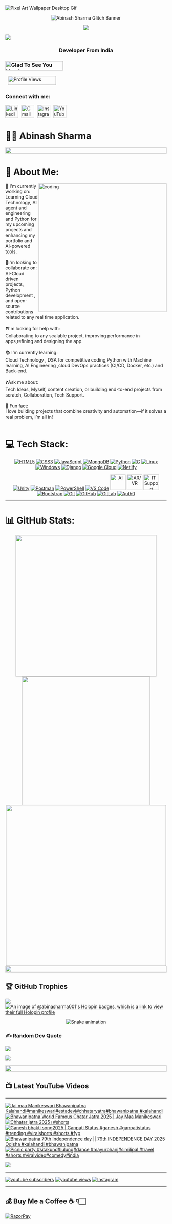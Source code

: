 ![Pixel Art Wallpaper Desktop Gif](https://github.com/user-attachments/assets/68b05b87-a235-4916-82e3-b3d8bfa59896)
<p align="center">
  <img src="https://svg-banners.vercel.app/api?type=glitch&text1=Abinash%20Sharma&width=800&height=200" alt="Abinash Sharma Glitch Banner"/>
</p>


<p align="center">
  <a href="https://github.com/abinasharma001">
  </a>
</p>

<p align="center">
  <img src="https://readme-typing-svg.demolab.com/?lines=A%20Developer%2C%20Content%20Creator%20Who%20Always%20Learning;MCA%20Graduate%20Interested%20in%20Cloud%20Technologies%20%26%20AI%20Solutions;AR%2FVR%20%26%20Gen%20AI%20Enthusiast%20%7C%20Python%20Developer%20%7C%20Unity;Passionate%20About%20Innovative%20Software%20Solutions&font=Fira%20Code&center=true&width=990&height=44&duration=4000&pause=1000&color=FFD700&color2=FF8C00&vCenter=true&size=26&cursor=underscore" />
</p>
<img src="https://user-images.githubusercontent.com/73097560/115834477-dbab4500-a447-11eb-908a-139a6edaec5c.gif">
<body>

<h3 align="center">  Developer From India</h3>  
<img align="right"  
     width="400"  
     style="border-radius: 100;">

<h3 align="left">
  <img 
    alt="Glad To See You Here!" 
    src="https://img.shields.io/badge/Glad%20To%20See%20You%20Here%20!-8A2BE2?style=for-the-badge&logoColor=white"
    width="180"
    height="30"
  >
</h3>
 &nbsp;&nbsp;<img 
  src="https://komarev.com/ghpvc/?username=abinasharma001&label=Profile%20Views&color=0e75b6&style=for-the-badge" 
  alt="Profile Views"
  width="150"
  height="28"
/>

<h3 align="left">Connect with me:</h3>
<p align="left" style="display: flex; gap: 10px; align-items: center;">
  <a href="https://www.linkedin.com/in/contactabinashsharma/" target="blank"><img align="center" src="https://raw.githubusercontent.com/rahuldkjain/github-profile-readme-generator/master/src/images/icons/Social/linked-in-alt.svg" alt="LinkedIn" height="40" width="40" /></a>
  <a href="mailto:abinasharma001@gmail.com" target="blank"><img align="center" src="https://skillicons.dev/icons?i=gmail" alt="Gmail" height="40" width="40" /></a>
  <a href="https://www.instagram.com/abinash_sharma___/" target="blank"><img align="center" src="https://raw.githubusercontent.com/rahuldkjain/github-profile-readme-generator/master/src/images/icons/Social/instagram.svg" alt="Instagram" height="40" width="40" /></a>
  <a href="https://www.youtube.com/" target="blank"><img align="center" src="https://cdn-icons-png.flaticon.com/512/1384/1384060.png" alt="YouTube" height="40" width="40" /></a>
</p>


#  🏄‍♂️ Abinash Sharma
 <div align="left">
  <img src="https://i.imgur.com/dBaSKWF.gif" height="20" width="100%">
</div>

# 💫 About Me:
<img align="right" alt="coding" width="400" src="https://i.pinimg.com/originals/e8/f4/53/e8f453469a3ec97ecd354df465d73913.gif">
🔧 I'm currently working on:<br>Learning Cloud Technology, AI agent and engineering and Python  for my upcoming projects and enhancing my portfolio  and AI-powered tools.<br><br>🤝I'm looking to collaborate on:<br>AI-Cloud driven projects, Python development , and open-source contributions related to any  real time application.<br><br>❓I'm looking for help with:<br>Collaborating to any scalable project, improving performance in apps,refining and designing the app.<br><br>📚 I'm currently learning:<br>Cloud Technology , DSA for competitive coding,Python with Machine learning, AI Engineering ,cloud DevOps practices (CI/CD, Docker, etc.) and Back-end.<br><br>❓Ask me about:<br>Tech Ideas, Myself, content creation, or building end-to-end projects from scratch, Collaboration, Tech Support.<br><br>🎉 Fun fact:<br>I love building projects that combine creativity and automation—if it solves a real problem, I’m all in!<br><br>


# 💻 Tech Stack:
<p align="center">
  <a href="https://developer.mozilla.org/en-US/docs/Web/HTML"><img src="https://skillicons.dev/icons?i=html" alt="HTML5" title="HTML5" /></a>
  <a href="https://developer.mozilla.org/en-US/docs/Web/CSS"><img src="https://skillicons.dev/icons?i=css" alt="CSS3" title="CSS3" /></a>
  <a href="https://developer.mozilla.org/en-US/docs/Web/JavaScript"><img src="https://skillicons.dev/icons?i=js" alt="JavaScript" title="JavaScript" /></a>
  <a href="https://www.mongodb.com/"><img src="https://skillicons.dev/icons?i=mongodb" alt="MongoDB" title="MongoDB" /></a>
  <a href="https://www.python.org/"><img src="https://skillicons.dev/icons?i=python" alt="Python" title="Python" /></a>
  <a href="https://isocpp.org/"><img src="https://skillicons.dev/icons?i=c" alt="C" title="C" /></a>
  <a href="https://www.linux.org/"><img src="https://skillicons.dev/icons?i=linux" alt="Linux" title="Linux" /></a>
  <a href="https://www.microsoft.com/windows"><img src="https://skillicons.dev/icons?i=windows" alt="Windows" title="Windows" /></a>
  <a href="https://www.djangoproject.com/"><img src="https://skillicons.dev/icons?i=django" alt="Django" title="Django" /></a>
  <a href="https://cloud.google.com/"><img src="https://skillicons.dev/icons?i=gcp" alt="Google Cloud" title="Google Cloud" /></a>
  <a href="https://www.netlify.com/"><img src="https://skillicons.dev/icons?i=netlify" alt="Netlify" title="Netlify" /></a>
  </p>
<p align="center">
  <a href="https://unity.com/"><img src="https://skillicons.dev/icons?i=unity" alt="Unity" title="Unity" /></a>
  <a href="https://www.postman.com/"><img src="https://skillicons.dev/icons?i=postman" alt="Postman" title="Postman" /></a>
  <a href="https://learn.microsoft.com/powershell/"><img src="https://skillicons.dev/icons?i=powershell" alt="PowerShell" title="PowerShell" /></a>
  <a href="https://code.visualstudio.com/"><img src="https://skillicons.dev/icons?i=vscode" alt="VS Code" title="Visual Studio Code" /></a>
<!-- Artificial Intelligence (generic AI icon) -->
  <a href="#"><img src="https://cdn-icons-png.flaticon.com/512/4712/4712109.png" width="48" alt="AI" title="Artificial Intelligence" /></a>
 <!-- AR/VR -->
  <a href="#"><img src="https://cdn-icons-png.flaticon.com/512/6479/6479463.png" alt="AR/VR" title="Augmented / Virtual Reality" width="48" /></a>
  <!-- Troubleshooting / IT Support -->
  <a href="#"><img src="https://cdn-icons-png.flaticon.com/512/3523/3523063.png" alt="IT Support" title="IT / Technical Support" width="48" /></a>
  <a href="https://getbootstrap.com/"><img src="https://skillicons.dev/icons?i=bootstrap" alt="Bootstrap" title="Bootstrap" /></a>
  <a href="https://git-scm.com/"><img src="https://skillicons.dev/icons?i=git" alt="Git" title="Git" /></a>
  <a href="https://github.com/"><img src="https://skillicons.dev/icons?i=github" alt="GitHub" title="GitHub" /></a>
  <a href="https://about.gitlab.com/"><img src="https://skillicons.dev/icons?i=gitlab" alt="GitLab" title="GitLab" /></a>
  <a href="https://auth0.com/"><img src="https://skillicons.dev/icons?i=auth" alt="Auth0" title="Auth0" /></a></div>
  </p>
   
---

# 📊 GitHub Stats:
<div align="center">

  <img src="https://github-readme-stats.vercel.app/api?username=abinasharma001&theme=blueberry&hide_border=false&show_icons=true&count_private=true" width="440"/>
  <img src="https://github-readme-stats.vercel.app/api/top-langs/?username=abinasharma001&theme=blueberry&hide_border=false&layout=compact" width="400"/>

  <br/>
  <img src="https://nirzak-streak-stats.vercel.app/?user=abinasharma001&theme=blueberry&hide_border=false" width="500"/>
  <br/>
  
</div>

 <div align="left">
  <img src="https://i.imgur.com/dBaSKWF.gif" height="20" width="100%">
</div>

## 🏆 GitHub Trophies
![](https://github-profile-trophy.vercel.app/?username=abinasharma001&theme=radical&no-frame=false&no-bg=false&margin-w=4)
[![An image of @abinasharma001's Holopin badges, which is a link to view their full Holopin profile](https://holopin.me/abinasharma001)](https://holopin.io/@abinasharma001)

<div align="center">
  <img src="https://profile-readme-generator.com/assets/snake.svg" alt="Snake animation" />
</div>

### ✍️ Random Dev Quote
![](https://quotes-github-readme.vercel.app/api?type=horizontal&theme=radical)

<!--### 🔝 Top Contributed Repo-->
<!--![](https://github-contributor-stats.vercel.app/api?username=abinasharma001&limit=5&theme=ambient_gradient&combine_all_yearly_contributions=true)-->
[![](https://visitcount.itsvg.in/api?id=abinasharma001&icon=7&color=1)](https://visitcount.itsvg.in)
 <div align="left">
  <img src="https://i.imgur.com/dBaSKWF.gif" height="20" width="100%">
</div>
 <summary><h2>📺 Latest YouTube Videos</h2></summary>

 ---

<!-- BEGIN YOUTUBE-CARDS -->
[![Jai maa Manikeswari Bhawanipatna Kalahandi#manikeswari#estadevi#chhataryatra#bhawanipatna #kalahandi](https://ytcards.demolab.com/?id=qHpnSSFune0&title=Jai+maa+Manikeswari+Bhawanipatna+Kalahandi%23manikeswari%23estadevi%23chhataryatra%23bhawanipatna+%23kalahandi&lang=en&timestamp=1759391883&background_color=%230d1117&title_color=%23ffffff&stats_color=%23dedede&max_title_lines=1&width=250&border_radius=5&duration=30 "Jai maa Manikeswari Bhawanipatna Kalahandi#manikeswari#estadevi#chhataryatra#bhawanipatna #kalahandi")](https://www.youtube.com/shorts/qHpnSSFune0)
[![Bhawanipatna World Famous Chatar Jatra 2025 | Jay Maa Manikeswari](https://ytcards.demolab.com/?id=xyLD28upSLA&title=Bhawanipatna+World+Famous+Chatar+Jatra+2025+%7C+Jay+Maa+Manikeswari&lang=en&timestamp=1759245392&background_color=%230d1117&title_color=%23ffffff&stats_color=%23dedede&max_title_lines=1&width=250&border_radius=5&duration=419 "Bhawanipatna World Famous Chatar Jatra 2025 | Jay Maa Manikeswari")](https://www.youtube.com/watch?v=xyLD28upSLA)
[![Chhatar jatra 2025।#shorts](https://ytcards.demolab.com/?id=h42RY2eeUog&title=Chhatar+jatra+2025%E0%A5%A4%23shorts&lang=en&timestamp=1759242982&background_color=%230d1117&title_color=%23ffffff&stats_color=%23dedede&max_title_lines=1&width=250&border_radius=5&duration=22 "Chhatar jatra 2025।#shorts")](https://www.youtube.com/shorts/h42RY2eeUog)
[![Ganesh bhakti song2025 |  Ganpati Status #ganesh #ganpatistatus  #trending #viralshorts #shorts #fyp](https://ytcards.demolab.com/?id=wDG2LRNSBek&title=Ganesh+bhakti+song2025+%7C++Ganpati+Status+%23ganesh+%23ganpatistatus++%23trending+%23viralshorts+%23shorts+%23fyp&lang=en&timestamp=1756439370&background_color=%230d1117&title_color=%23ffffff&stats_color=%23dedede&max_title_lines=1&width=250&border_radius=5&duration=42 "Ganesh bhakti song2025 |  Ganpati Status #ganesh #ganpatistatus  #trending #viralshorts #shorts #fyp")](https://www.youtube.com/shorts/wDG2LRNSBek)
[![Bhawanipatna 79th Independence day || 79th INDEPENDENCE DAY 2025 Odisha  #kalahandi #bhawanipatna](https://ytcards.demolab.com/?id=6mJCA9K30Vs&title=Bhawanipatna+79th+Independence+day+%7C%7C+79th+INDEPENDENCE+DAY+2025+Odisha++%23kalahandi+%23bhawanipatna&lang=en&timestamp=1755245731&background_color=%230d1117&title_color=%23ffffff&stats_color=%23dedede&max_title_lines=1&width=250&border_radius=5&duration=744 "Bhawanipatna 79th Independence day || 79th INDEPENDENCE DAY 2025 Odisha  #kalahandi #bhawanipatna")](https://www.youtube.com/watch?v=6mJCA9K30Vs)
[![Picnic party #sitakund#lulung#dance  #mayurbhanj#similipal #travel #shorts #viralvideo#comedy#india](https://ytcards.demolab.com/?id=V05lGzK0be4&title=Picnic+party+%23sitakund%23lulung%23dance++%23mayurbhanj%23similipal+%23travel+%23shorts+%23viralvideo%23comedy%23india&lang=en&timestamp=1736012505&background_color=%230d1117&title_color=%23ffffff&stats_color=%23dedede&max_title_lines=1&width=250&border_radius=5&duration=61 "Picnic party #sitakund#lulung#dance  #mayurbhanj#similipal #travel #shorts #viralvideo#comedy#india")](https://www.youtube.com/shorts/V05lGzK0be4)
<!-- END YOUTUBE-CARDS -->
  <a href="https://www.youtube.com/@explore_with_abinash?sub_confirmation=1"><img src="https://custom-icon-badges.demolab.com/badge/-Subscribe-red?style=for-the-badge&logo=video&logoColor=white"/></a>

---
   <p align="left">
      <a href="https://www.youtube.com/@explore_with_abinash?sub_confirmation=1">
         <img alt="youtube subscribers" title="Subscribe to my YouTube channel" src="https://custom-icon-badges.demolab.com/youtube/channel/subscribers/UCoW3NEm3evBxaRAwMNHrY_g?color=%23E05D44&label=SUBSCRIBE&logo=video&logoColor=white&style=for-the-badge&labelColor=CE4630"/></a> 
      <a href="https://www.youtube.com/@explore_with_abinash">
         <img alt="youtube views" title="YouTube views" src="https://custom-icon-badges.demolab.com/youtube/channel/views/UCoW3NEm3evBxaRAwMNHrY_g?color=%23E1AD0E&logo=eye&logoColor=white&style=for-the-badge&labelColor=C79600"/></a> 


  <!-- Stylish Static Follow Button -->
  <a href="https://www.instagram.com/explore_with_abinash/" target="_blank">
    <img 
      alt="Instagram" 
      title="Follow me on Instagram" 
      src="https://img.shields.io/badge/Follow-%40explore__with__abinash-E4405F?style=for-the-badge&logo=instagram&logoColor=white" 
    />
  </a>
</p>

---

  ## 💰 Buy Me a Coffee ☕ 👇🏻
[![RazorPay](https://img.icons8.com/?size=100&id=UIlTiRUlZuzZ&format=png&color=000000)](https://rzp.io/rzp/yTcibpUO)




  
